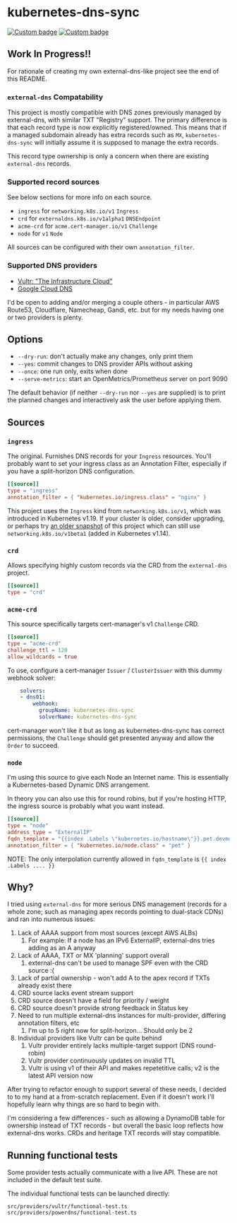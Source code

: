 # kubernetes-dns-sync

[![Custom badge](https://img.shields.io/endpoint?url=https%3A%2F%2Fdeno-visualizer.danopia.net%2Fshields%2Fdep-count%2Fgh%2Fcloudydeno%2Fkubernetes-dns-sync%2Fsrc%2Fcontroller%2Fmod.ts)][deno-vis]
[![Custom badge](https://img.shields.io/endpoint?url=https%3A%2F%2Fdeno-visualizer.danopia.net%2Fshields%2Fupdates%2Fgh%2Fcloudydeno%2Fkubernetes-dns-sync%2Fsrc%2Fcontroller%2Fmod.ts)][deno-vis]

[deno-vis]: https://deno-visualizer.danopia.net/dependencies-of/https/raw.githubusercontent.com/cloudydeno/kubernetes-dns-sync/main/src/controller/mod.ts?rankdir=LR

## Work In Progress!!

For rationale of creating my own external-dns-like project see the end of this README.

### `external-dns` Compatability

This project is mostly compatible with DNS zones previously managed by external-dns,
with similar TXT "Registry" support.
The primary difference is that each record type is now explicitly registered/owned.
This means that if a managed subdomain already has extra records such as `MX`,
`kubernetes-dns-sync` will initially assume it is supposed to manage the extra records.

This record type ownership is only a concern when there are existing `external-dns` records.

### Supported record sources

See below sections for more info on each source.

* `ingress` for `networking.k8s.io/v1` `Ingress`
* `crd` for `externaldns.k8s.io/v1alpha1` `DNSEndpoint`
* `acme-crd` for `acme.cert-manager.io/v1` `Challenge`
* `node` for `v1` `Node`

All sources can be configured with their own `annotation_filter`.

### Supported DNS providers

* [Vultr: "The Infrastructure Cloud"](https://www.vultr.com/)
* [Google Cloud DNS](https://cloud.google.com/dns)

I'd be open to adding and/or merging a couple others - in particular
AWS Route53,
Cloudflare,
Namecheap,
Gandi,
etc. but for my needs having one or two providers is plenty.

## Options

* `--dry-run`: don't actually make any changes, only print them
* `--yes`: commit changes to DNS provider APIs without asking
* `--once`: one run only, exits when done
* `--serve-metrics`: start an OpenMetrics/Prometheus server on port 9090

The default behavior
(if neither `--dry-run` nor `--yes` are supplied)
is to print the planned changes and
interactively ask the user before applying them.

## Sources

### `ingress`

The original. Furnishes DNS records for your `Ingress` resources.
You'll probably want to set your ingress class as an Annotation Filter,
especially if you have a split-horizon DNS configuration.

```toml
[[source]]
type = "ingress"
annotation_filter = { "kubernetes.io/ingress.class" = "nginx" }
```

This project uses the `Ingress` kind from `networking.k8s.io/v1`,
which was introduced in Kubernetes v1.19.
If your cluster is older, consider upgrading,
or perhaps try [an older snapshot](https://github.com/cloudydeno/kubernetes-dns-sync/tree/6b7cff80007fac8189d97bbaaade808a81fd01c3) of this project
which can still use `networking.k8s.io/v1beta1` (added in Kubernetes v1.14).

### `crd`

Allows specifying highly custom records via the CRD from the `external-dns` project.

```toml
[[source]]
type = "crd"
```

### `acme-crd`

This source specifically targets cert-manager's v1 `Challenge` CRD.

```toml
[[source]]
type = "acme-crd"
challenge_ttl = 120
allow_wildcards = true
```

To use, configure a cert-manager `Issuer` / `ClusterIssuer` with this dummy webhook solver:

```yaml
    solvers:
    - dns01:
        webhook:
          groupName: kubernetes-dns-sync
          solverName: kubernetes-dns-sync
```

cert-manager won't like it but as long as kubernetes-dns-sync has correct permissions,
the `Challenge` should get presented anyway and allow the `Order` to succeed.

### `node`

I'm using this source to give each Node an Internet name.
This is essentially a Kubernetes-based Dynamic DNS arrangement.

In theory you can also use this for round robins,
but if you're hosting HTTP, the ingress source is probably what you want instead.

```toml
[[source]]
type = "node"
address_type = "ExternalIP"
fqdn_template = "{{index .Labels \"kubernetes.io/hostname\"}}.pet.devmode.cloud"
annotation_filter = { "kubernetes.io/node.class" = "pet" }
```

NOTE: The only interpolation currently allowed in `fqdn_template` is `{{ index .Labels .... }}`

## Why?

I tried using `external-dns` for more serious DNS management (records for a whole zone; such as managing apex records pointing to dual-stack CDNs) and ran into numerous issues:

1. Lack of AAAA support from most sources (except AWS ALBs)
    1. For example: If a node has an IPv6 ExternalIP, external-dns tries adding as an A anyway
1. Lack of AAAA, TXT or MX 'planning' support overall
    1. external-dns can't be used to manage SPF even with the CRD source :(
1. Lack of partial ownership - won't add A to the apex record if TXTs already exist there
1. CRD source lacks event stream support
1. CRD source doesn't have a field for priority / weight
1. CRD source doesn't provide strong feedback in Status key
1. Need to run multiple external-dns instances for multi-provider, differing annotation filters, etc
    1. I'm up to 5 right now for split-horizon... Should only be 2
1. Individual providers like Vultr can be quite behind
    1. Vultr provider entirely lacks multiple-target support (DNS round-robin)
    1. Vultr provider continuously updates on invalid TTL
    1. Vultr is using v1 of their API and makes repetetitive calls; v2 is the latest API version now

After trying to refactor enough to support several of these needs, I decided to to my hand at a from-scratch replacement. Even if it doesn't work I'll hopefully learn why things are so hard to begin with.

I'm considering a few differences - such as allowing a DynamoDB table for ownership instead of TXT records - but overall the basic loop reflects how external-dns works. CRDs and heritage TXT records will stay compatible.

## Running functional tests
Some provider tests actually communicate with a live API. These are not included in the default test suite.

The individual functional tests can be launched directly:

```
src/providers/vultr/functional-test.ts
src/providers/powerdns/functional-test.ts
```
